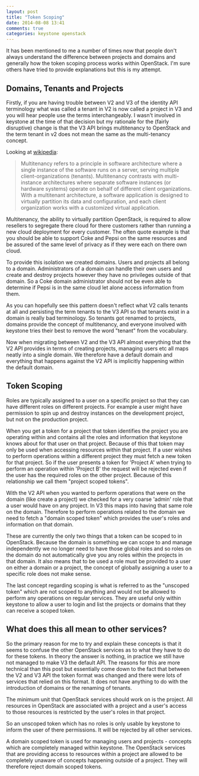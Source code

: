 ```yaml
---
layout: post
title: "Token Scoping"
date: 2014-08-08 13:41
comments: true
categories: keystone openstack
---
```


It has been mentioned to me a number of times now that people don't always understand the difference between projects and domains and generally how the token scoping process works within OpenStack.
I'm sure others have tried to provide explanations but this is my attempt.

Domains, Tenants and Projects
-----------------------------

Firstly, if you are having trouble between V2 and V3 of the identity API terminology what was called a tenant in V2 is now called a project in V3 and you will hear people use the terms interchangeably.
I wasn't involved in keystone at the time of that decision but my rationale for the (fairly disruptive) change is that the V3 API brings multitenancy to OpenStack and the term tenant in v2 does not mean the same as the multi-tenancy concept.

Looking at [wikipedia](https://en.wikipedia.org/wiki/Multitenancy):

> Multitenancy refers to a principle in software architecture where a single instance of the software runs on a server, serving multiple client-organizations (tenants). Multitenancy contrasts with multi-instance architectures where separate software instances (or hardware systems) operate on behalf of different client organizations. With a multitenant architecture, a software application is designed to virtually partition its data and configuration, and each client organization works with a customized virtual application.

Multitenancy, the ability to virtually partition OpenStack, is required to allow resellers to segregate there cloud for there customers rather than running a new cloud deployment for every customer.
The often quote example is that you should be able to support Coke and Pepsi on the same resources and be assured of the same level of privacy as if they were each on there own cloud.

To provide this isolation we created domains.
Users and projects all belong to a domain.
Administrators of a domain can handle their own users and create and destroy projects however they have no privileges outside of that domain.
So a Coke domain administrator should not be even able to determine if Pepsi is in the same cloud let alone access information from them.

As you can hopefully see this pattern doesn't reflect what V2 calls tenants at all and persisting the term tenants to the V3 API so that tenants exist in a domain is really bad terminology.
So tenants got renamed to projects, domains provide the concept of multitenancy, and everyone involved with keystone tries their best to remove the word "tenant" from the vocabulary.

Now when migrating between V2 and the V3 API almost everything that the V2 API provides in terms of creating projects, managing users etc all maps neatly into a single domain.
We therefore have a default domain and everything that happens against the V2 API is implicitly happening within the default domain.

Token Scoping
-------------

Roles are typically assigned to a user on a specific project so that they can have different roles on different projects.
For example a user might have permission to spin up and destroy instances on the development project, but not on the production project.

When you get a token for a project that token identifies the project you are operating within and contains all the roles and information that keystone knows about for that user on that project.
Because of this that token may only be used when accessing resources within that project.
If a user wishes to perform operations within a different project they must fetch a new token for that project.
So if the user presents a token for 'Project A' when trying to perform an operation within 'Project B' the request will be rejected even if the user has the required roles on the other project.
Because of this relationship we call them "project scoped tokens".

With the V2 API when you wanted to perform operations that were on the domain (like create a project) we checked for a very coarse 'admin' role that a user would have on any project.
In V3 this maps into having that same role on the domain.
Therefore to perform operations related to the domain we need to fetch a "domain scoped token" which provides the user's roles and information on that domain.

These are currently the only two things that a token can be scoped to in OpenStack.
Because the domain is something we can scope to and manage independently we no longer need to have those global roles and so roles on the domain do not automatically give you any roles within the projects in that domain.
It also means that to be used a role must be provided to a user on either a domain or a project, the concept of globally assigning a user to a specific role does not make sense.

The last concept regarding scoping is what is referred to as the "unscoped token" which are not scoped to anything and would not be allowed to perform any operations on regular services.
They are useful only within keystone to allow a user to login and list the projects or domains that they can receive a scoped token.

What does this all mean to other services?
------------------------------------------

So the primary reason for me to try and explain these concepts is that it seems to confuse the other OpenStack services as to what they have to do for these tokens.
In theory the answer is nothing, in practice we still have not managed to make V3 the default API.
The reasons for this are more technical than this post but essentially come down to the fact that between the V2 and V3 API the token format was changed and there were lots of services that relied on this format.
It does not have anything to do with the introduction of domains or the renaming of tenants.

The minimum unit that OpenStack services should work on is the project.
All resources in OpenStack are associated with a project and a user's access to those resources is restricted by the user's roles in that project.

So an unscoped token which has no roles is only usable by keystone to inform the user of there permissions.
It will be rejected by all other services.

A domain scoped token is used for managing users and projects - concepts which are completely managed within keystone.
The OpenStack services that are providing access to resources within a project are allowed to be completely unaware of concepts happening outside of a project.
They will therefore reject domain scoped tokens.
